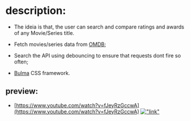 # description:
- The ideia is that, the user can search and compare ratings and awards of any Movie/Series title.

- Fetch movies/series data from [OMDB](http://www.omdbapi.com/);
- Search the API using debouncing to ensure that requests dont fire so often;
- [Bulma](https://bulma.io/) CSS framework.

## preview:
- [https://www.youtube.com/watch?v=fJeyRzGccwA](https://www.youtube.com/watch?v=fJeyRzGccwA)
[!["link"](https://i.ytimg.com/vi/fJeyRzGccwA/maxresdefault.jpg)](https://www.youtube.com/watch?v=fJeyRzGccwA)
